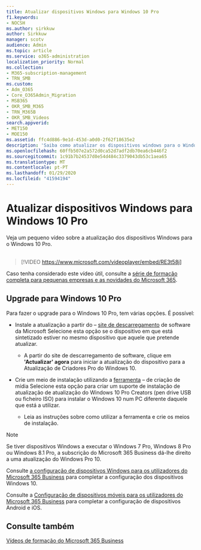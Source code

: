 ```yaml
---
title: Atualizar dispositivos Windows para Windows 10 Pro
f1.keywords:
- NOCSH
ms.author: sirkkuw
author: Sirkkuw
manager: scotv
audience: Admin
ms.topic: article
ms.service: o365-administration
localization_priority: Normal
ms.collection:
- M365-subscription-management
- TRN_SMB
ms.custom:
- Adm_O365
- Core_O365Admin_Migration
- MSB365
- OKR_SMB_M365
- TRN_M365B
- OKR_SMB_Videos
search.appverid:
- MET150
- MOE150
ms.assetid: ffc4d886-9e1d-453d-a0d0-2f62f18635e2
description: 'Saiba como atualizar os dispositivos windows para o Windows 10 Pro. '
ms.openlocfilehash: 60ffb507e2a572d0ca52d7adf2db70ea6cb446f2
ms.sourcegitcommit: 1c91b7b24537d0e54d484c3379043db53c1aea65
ms.translationtype: MT
ms.contentlocale: pt-PT
ms.lasthandoff: 01/29/2020
ms.locfileid: "41594194"
---
```

# <a name="upgrade-windows-devices-to-windows-10-pro"></a>Atualizar dispositivos Windows para Windows 10 Pro

Veja um pequeno vídeo sobre a atualização dos dispositivos Windows para o Windows 10 Pro.<br><br>

> [!VIDEO https://www.microsoft.com/videoplayer/embed/RE3t58j] 

Caso tenha considerado este vídeo útil, consulte a [série de formação completa para pequenas empresas e as novidades do Microsoft 365](https://support.office.com/article/6ab4bbcd-79cf-4000-a0bd-d42ce4d12816).

## <a name="upgrade-to-windows-10-pro"></a>Upgrade para Windows 10 Pro
  
Para fazer o upgrade para o Windows 10 Pro, tem várias opções. É possível:
    
- Instale a atualização a partir do &ndash; [site de descarregamento](https://go.microsoft.com/fwlink/?LinkID=836951 ) de software da Microsoft Selecione esta opção se o dispositivo em que está sintetizado estiver no mesmo dispositivo que aquele que pretende atualizar. 

    - A partir do site de descarregamento de software, clique em **'Actualizar' agora** para iniciar a atualização do dispositivo para a Atualização de Criadores Pro do Windows 10. 
    
- Crie um meio de instalação utilizando a [ferramenta](https://go.microsoft.com/fwlink/?LinkID=836960) &ndash; de criação de mídia Selecione esta opção para criar um suporte de instalação de atualização de atualização do Windows 10 Pro Creators (pen drive USB ou ficheiro ISO) para instalar o Windows 10 num PC diferente daquele que está a utilizar.

    - Leia as instruções sobre como utilizar a ferramenta e crie os meios de instalação. 

> [!NOTE]
> Se tiver dispositivos Windows a executar o Windows 7 Pro, Windows 8 Pro ou Windows 8.1 Pro, a subscrição do Microsoft 365 Business dá-lhe direito a uma atualização do Windows Pro 10.
    
Consulte [a configuração de dispositivos Windows para os utilizadores do Microsoft 365 Business](set-up-windows-devices.md) para completar a configuração dos dispositivos Windows 10. 
  
Consulte a [Configuração de dispositivos móveis para os utilizadores do Microsoft 365 Business](set-up-mobile-devices.md) para completar a configuração de dispositivos Android e iOS. 
  
## <a name="see-also"></a>Consulte também

[Vídeos de formação do Microsoft 365 Business](https://support.office.com/article/6ab4bbcd-79cf-4000-a0bd-d42ce4d12816)
